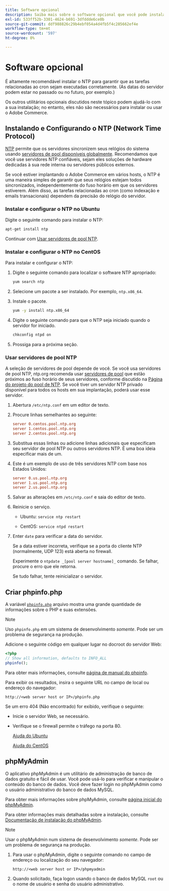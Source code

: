 ```yaml
---
title: Software opcional
description: Saiba mais sobre o software opcional que você pode instalar para oferecer suporte às instalações locais do Adobe Commerce.
exl-id: 533ff52b-3301-4624-b691-3dfddde6ce0b
source-git-commit: ddf988826c29b4ebf054a4d4fb5f4c285662ef4e
workflow-type: tm+mt
source-wordcount: '597'
ht-degree: 0%

---
```


# Software opcional

É altamente recomendável instalar o NTP para garantir que as tarefas relacionadas ao cron sejam executadas corretamente. (As datas do servidor podem estar no passado ou no futuro, por exemplo.)

Os outros utilitários opcionais discutidos neste tópico podem ajudá-lo com a sua instalação; no entanto, eles não são necessários para instalar ou usar o Adobe Commerce.

## Instalando e Configurando o NTP (Network Time Protocol)

[NTP](https://www.ntp.org/) permite que os servidores sincronizem seus relógios do sistema usando [servidores de pool disponíveis globalmente](https://www.ntppool.org/en/). Recomendamos que você use servidores NTP confiáveis, sejam eles soluções de hardware dedicadas à sua rede interna ou servidores públicos externos.

Se você estiver implantando o Adobe Commerce em vários hosts, o NTP é uma maneira simples de garantir que seus relógios estejam todos sincronizados, independentemente do fuso horário em que os servidores estiverem. Além disso, as tarefas relacionadas ao cron (como indexação e emails transacionais) dependem da precisão do relógio do servidor.

### Instalar e configurar o NTP no Ubuntu

Digite o seguinte comando para instalar o NTP:

```bash
apt-get install ntp
```

Continuar com [Usar servidores de pool NTP](#use-ntp-pool-servers).

### Instalar e configurar o NTP no CentOS

Para instalar e configurar o NTP:

1. Digite o seguinte comando para localizar o software NTP apropriado:

   ```bash
   yum search ntp
   ```

1. Selecione um pacote a ser instalado. Por exemplo, `ntp.x86_64`.

1. Instale o pacote.

   ```bash
   yum -y install ntp.x86_64
   ```

1. Digite o seguinte comando para que o NTP seja iniciado quando o servidor for iniciado.

   ```bash
   chkconfig ntpd on
   ```

1. Prossiga para a próxima seção.

### Usar servidores de pool NTP

A seleção de servidores de pool depende de você. Se você usa servidores de pool NTP, ntp.org recomenda usar [servidores de pool](https://www.ntppool.org/en/) que estão próximos ao fuso horário de seus servidores, conforme discutido na [Página do projeto do pool de NTP](https://www.ntppool.org/en/use.html). Se você tiver um servidor NTP privado disponível para todos os hosts em sua implantação, poderá usar esse servidor.

1. Abertura `/etc/ntp.conf` em um editor de texto.

1. Procure linhas semelhantes ao seguinte:

   ```conf
   server 0.centos.pool.ntp.org
   server 1.centos.pool.ntp.org
   server 2.centos.pool.ntp.org
   ```

1. Substitua essas linhas ou adicione linhas adicionais que especificam seu servidor de pool NTP ou outros servidores NTP. É uma boa ideia especificar mais de um.

1. Este é um exemplo de uso de três servidores NTP com base nos Estados Unidos:

   ```conf
   server 0.us.pool.ntp.org
   server 1.us.pool.ntp.org
   server 2.us.pool.ntp.org
   ```

1. Salvar as alterações em `/etc/ntp.conf` e saia do editor de texto.

1. Reinicie o serviço.

   * Ubuntu: `service ntp restart`

   * CentOS: `service ntpd restart`

1. Enter `date` para verificar a data do servidor.

   Se a data estiver incorreta, verifique se a porta do cliente NTP (normalmente, UDP 123) está aberta no firewall.

   Experimente o `ntpdate _[pool server hostname]_` comando. Se falhar, procure o erro que ele retorna.

   Se tudo falhar, tente reinicializar o servidor.

## Criar phpinfo.php

A variável [`phpinfo.php`](https://www.php.net/manual/en/function.phpinfo.php) arquivo mostra uma grande quantidade de informações sobre o PHP e suas extensões.

>[!NOTE]
>
>Uso `phpinfo.php` em um sistema de desenvolvimento _somente_. Pode ser um problema de segurança na produção.

Adicione o seguinte código em qualquer lugar no docroot do servidor Web:

```php
<?php
// Show all information, defaults to INFO_ALL
phpinfo();
```

Para obter mais informações, consulte [página de manual do phpinfo](https://www.php.net/manual/en/function.phpinfo.php).

Para exibir os resultados, insira o seguinte URL no campo de local ou endereço do navegador:

```http
http://<web server host or IP>/phpinfo.php
```

Se um erro 404 (Não encontrado) for exibido, verifique o seguinte:

* Inicie o servidor Web, se necessário.
* Verifique se o firewall permite o tráfego na porta 80.

  [Ajuda do Ubuntu](https://help.ubuntu.com/community/UFW)

  [Ajuda do CentOS](https://wiki.centos.org/HowTos%282f%29Network%282f%29IPTables.html)

## phpMyAdmin

O aplicativo phpMyAdmin é um utilitário de administração de banco de dados gratuito e fácil de usar. Você pode usá-lo para verificar e manipular o conteúdo do banco de dados. Você deve fazer login no phpMyAdmin como o usuário administrativo do banco de dados MySQL.

Para obter mais informações sobre phpMyAdmin, consulte [página inicial do phpMyAdmin](https://www.phpmyadmin.net/).

Para obter informações mais detalhadas sobre a instalação, consulte [Documentação de instalação do phpMyAdmin](https://docs.phpmyadmin.net/en/latest/setup.html#quick-install).

>[!NOTE]
>
>Usar o phpMyAdmin num sistema de desenvolvimento _somente_. Pode ser um problema de segurança na produção.

1. Para usar o phpMyAdmin, digite o seguinte comando no campo de endereço ou localização do seu navegador:

   ```http
   http://<web server host or IP>/phpmyadmin
   ```

1. Quando solicitado, faça logon usando o banco de dados MySQL `root` ou o nome de usuário e senha do usuário administrativo.
